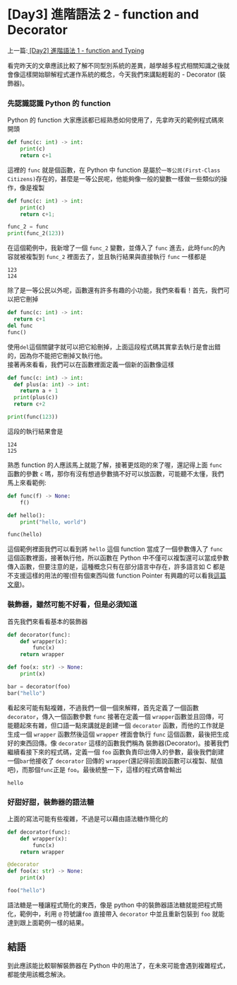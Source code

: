 # \[Day3\] 進階語法 2 - function and Decorator

上一篇:[ \[Day2\] 進階語法 1 - function and Typing ](https://github.com/banahaker/python_advanced_tutorial/blob/main/articles/Day2.md)

看完昨天的文章應該比較了解不同型別系統的差異，越學越多程式相關知識之後就會像這樣開始聊解程式運作系統的概念，今天我們來講點輕鬆的 - Decorator (裝飾器)。

### 先認識認識 Python 的 function

Python 的 function 大家應該都已經熟悉如何使用了，先拿昨天的範例程式碼來開頭

```py
def func(c: int) -> int:
    print(c)
    return c+1
```

這裡的 `func` 就是個函數，在 Python 中 function 是屬於`一等公民(First-Class Citizens)`存在的，甚麼是一等公民呢，他能夠像一般的變數一樣做一些類似的操作，像是複製

```py
def func(c: int) -> int:
    print(c)
    return c+1;

func_2 = func
print(func_2(123))
```

在這個範例中，我新增了一個 `func_2` 變數，並傳入了 `func` 進去，此時`func`的內容就被複製到 `func_2` 裡面去了，並且執行結果與直接執行 `func` 一樣都是

```
123
124
```

除了是一等公民以外呢，函數還有許多有趣的小功能，我們來看看！首先，我們可以把它刪掉

```py
def func(c: int) -> int:
  return c+1
del func
func()
```

使用`del`這個關鍵字就可以把它給刪掉，上面這段程式碼其實拿去執行是會出錯的，因為你不能把它刪掉又執行他。  
接著再來看看，我們可以在函數裡面定義一個新的函數像這樣

```py
def func(c: int) -> int:
  def plus(a: int) -> int:
    return a + 1
  print(plus(c))
  return c+2

print(func(123))
```

這段的執行結果會是

```
124
125
```

熟悉 function 的人應該馬上就能了解，接著更炫砲的來了喔，還記得上面 `func` 函數的參數 `c` 嗎，那你有沒有想過參數搞不好可以放函數，可能聽不太懂，我們馬上來看範例:

```py
def func(f) -> None:
    f()

def hello():
    print("hello, world")

func(hello)
```

這個範例裡面我們可以看到將 `hello` 這個 function 當成了一個參數傳入了 `func` 這個函數裡面，接著執行他，所以函數在 Python 中不僅可以複製還可以當成參數傳入函數，但要注意的是，這種概念只有在部分語言中存在，許多語言如 C 都是不支援這樣的用法的喔(但有個東西叫做 function Pointer 有興趣的可以看我[這篇文章](https://medium.com/@lazpytb/c%E8%AA%9E%E8%A8%80-%E5%87%BD%E5%BC%8F%E6%8C%87%E6%A8%99-funtion-pointer-526305772174))。

### 裝飾器，雖然可能不好看，但是必須知道

首先我們來看看基本的裝飾器

```py
def decorator(func):
    def wrapper(x):
        func(x)
    return wrapper

def foo(x: str) -> None:
    print(x)

bar = decorator(foo)
bar("hello")
```

看起來可能有點複雜，不過我們一個一個來解釋，首先定義了一個函數`decorator`，傳入一個函數參數 `func` 接著在定義一個 `wrapper`函數並且回傳，可能聽起來有雜，但口語一點來講就是創建一個 `decorator` 函數，而他的工作就是生成一個 `wrapper` 函數然後這個 `wrapper` 裡面會執行 `func` 這個函數，最後把生成好的東西回傳。像 `decorator` 這樣的函數我們稱為 裝飾器(Decorator)。接著我們繼續看接下來的程式碼，定義一個 `foo` 函數負責印出傳入的參數，最後我們創建一個`bar`他接收了 `decorator` 回傳的 `wrapper`(還記得前面說函數可以複製、賦值吧)，而那個`func`正是 `foo`。最後統整一下，這樣的程式碼會輸出

```
hello
```

### 好甜好甜，裝飾器的語法糖

上面的寫法可能有些複雜，不過是可以藉由語法糖作簡化的

```python
def decorator(func):
    def wrapper(x):
        func(x)
    return wrapper

@decorator
def foo(x: str) -> None:
    print(x)

foo("hello")
```

語法糖是一種讓程式簡化的東西，像是 python 中的裝飾器語法糖就能把程式簡化，範例中，利用 `@` 符號讓`foo` 直接帶入 `decorator` 中並且重新包裝到 `foo` 就能達到跟上面範例一樣的結果。

## 結語

到此應該能比較聊解裝飾器在 Python 中的用法了，在未來可能會遇到複雜程式，都能使用該概念解決。
